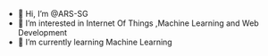 - 👋 Hi, I’m @ARS-SG 
- 👀 I’m interested in Internet Of Things ,Machine Learning and Web Development
- 🌱 I’m currently learning Machine Learning

<!---
ARS-SG/ARS-SG is a ✨ special ✨ repository because its `README.md` (this file) appears on your GitHub profile.
You can click the Preview link to take a look at your changes.
--->
